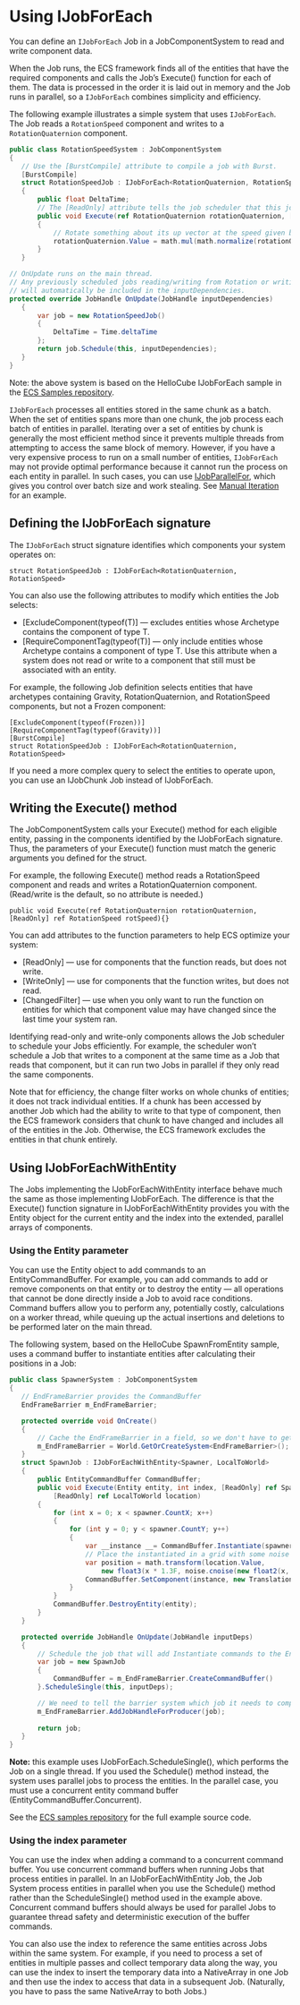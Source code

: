 # Using IJobForEach

You can define an `IJobForEach` Job in a JobComponentSystem to read and write component data. 

When the Job runs, the ECS framework finds all of the entities that have the required components and calls the Job’s Execute() function for each of them. The data is processed in the order it is laid out in memory and the Job runs in parallel, so a `IJobForEach` combines simplicity and efficiency.

The following example illustrates a simple system that uses `IJobForEach`. The Job reads a `RotationSpeed` component and writes to a `RotationQuaternion` component.

```c#
public class RotationSpeedSystem : JobComponentSystem
{
   // Use the [BurstCompile] attribute to compile a job with Burst.
   [BurstCompile]
   struct RotationSpeedJob : IJobForEach<RotationQuaternion, RotationSpeed>
   {
       public float DeltaTime;
       // The [ReadOnly] attribute tells the job scheduler that this job will not write to rotSpeed
       public void Execute(ref RotationQuaternion rotationQuaternion, [ReadOnly] ref RotationSpeed rotSpeed)
       {
           // Rotate something about its up vector at the speed given by RotationSpeed.  
           rotationQuaternion.Value = math.mul(math.normalize(rotationQuaternion.Value), quaternion.AxisAngle(math.up(), rotSpeed.RadiansPerSecond * DeltaTime));
       }
   }

// OnUpdate runs on the main thread.
// Any previously scheduled jobs reading/writing from Rotation or writing to RotationSpeed 
// will automatically be included in the inputDependencies.
protected override JobHandle OnUpdate(JobHandle inputDependencies)
   {
       var job = new RotationSpeedJob()
       {
           DeltaTime = Time.deltaTime
       };
       return job.Schedule(this, inputDependencies);
   }
}
```

Note: the above system is based on the HelloCube IJobForEach sample in the [ECS Samples repository](https://github.com/Unity-Technologies/EntityComponentSystemSamples).

`IJobForEach` processes all entities stored in the same chunk as a batch. When the set of entities spans more than one chunk, the job process each batch of entities in parallel. Iterating over a set of entities by chunk is generally the most efficient method since it prevents multiple threads from attempting to access the same block of memory. However, if you have a very expensive process to run on a small number of entities, `IJobForEach` may not provide optimal performance because it cannot run the process on each entity in parallel. In such cases, you can use [IJobParallelFor](https://docs.unity3d.com/ScriptReference/Unity.Jobs.IJobParallelFor.html), which gives you control over batch size and work stealing. See [Manual Iteration](manual_iteration.md) for an example.

## Defining the IJobForEach signature

The `IJobForEach` struct signature identifies which components your system operates on:

    struct RotationSpeedJob : IJobForEach<RotationQuaternion, RotationSpeed>

You can also use the following attributes to modify which entities the Job selects:

* [ExcludeComponent(typeof(T)] — excludes entities whose Archetype contains the component of type T. 
* [RequireComponentTag(typeof(T)] — only include entities whose Archetype contains a component of type T. Use this attribute when a system does not read or write to a component that still must be associated with an entity. 

For example, the following Job definition selects entities that have archetypes containing Gravity, RotationQuaternion, and RotationSpeed components, but not a Frozen component:

    [ExcludeComponent(typeof(Frozen))]
    [RequireComponentTag(typeof(Gravity))]
    [BurstCompile]
    struct RotationSpeedJob : IJobForEach<RotationQuaternion, RotationSpeed>

If you need a more complex query to select the entities to operate upon, you can use an IJobChunk Job instead of IJobForEach.

## Writing the Execute() method

The JobComponentSystem calls your Execute() method for each eligible entity, passing in the components identified by the IJobForEach signature. Thus, the parameters of your Execute() function must match the generic arguments you defined for the struct.

For example, the following Execute() method reads a RotationSpeed component and reads and writes a RotationQuaternion component. (Read/write is the default, so no attribute is needed.)

    public void Execute(ref RotationQuaternion rotationQuaternion, [ReadOnly] ref RotationSpeed rotSpeed){}

You can add attributes to the function parameters to help ECS optimize your system:

* [ReadOnly] — use for components that the function reads, but does not write.
* [WriteOnly] — use for components that the function writes, but does not read.
* [ChangedFilter] — use when you only want to run the function on entities for which that component value may have changed since the last time your system ran. 

Identifying read-only and write-only components allows the Job scheduler to schedule your Jobs efficiently. For example, the scheduler won’t schedule a Job that writes to a component at the same time as a Job that reads that component, but it can run two Jobs in parallel if they only read the same components.

Note that for efficiency, the change filter works on whole chunks of entities; it does not track individual entities. If a chunk has been accessed by another Job which had the ability to write to that type of component, then the ECS framework considers that chunk to have changed and includes all of the entities in the Job. Otherwise, the ECS framework excludes the entities in that chunk entirely. 

<a name="with-entity"></a>
## Using IJobForEachWithEntity

The Jobs implementing the IJobForEachWithEntity interface behave much the same as those implementing IJobForEach. The difference is that the Execute() function signature in IJobForEachWithEntity provides you with the Entity object for the current entity and the index into the extended, parallel arrays of components.

### Using the Entity parameter

You can use the Entity object to add commands to an EntityCommandBuffer. For example, you can add commands to add or remove components on that entity or to destroy the entity — all operations that cannot be done directly inside a Job to avoid race conditions. Command buffers allow you to perform any, potentially costly, calculations on a worker thread, while queuing up the actual insertions and deletions to be performed later on the main thread.

The following system, based on the HelloCube SpawnFromEntity sample, uses a command buffer to instantiate entities after calculating their positions in a Job:

``` c#
public class SpawnerSystem : JobComponentSystem
{
   // EndFrameBarrier provides the CommandBuffer
   EndFrameBarrier m_EndFrameBarrier;

   protected override void OnCreate()
   {
       // Cache the EndFrameBarrier in a field, so we don't have to get it every frame
       m_EndFrameBarrier = World.GetOrCreateSystem<EndFrameBarrier>();
   }
   struct SpawnJob : IJobForEachWithEntity<Spawner, LocalToWorld>
   {
       public EntityCommandBuffer CommandBuffer;
       public void Execute(Entity entity, int index, [ReadOnly] ref Spawner spawner,
           [ReadOnly] ref LocalToWorld location)
       {
           for (int x = 0; x < spawner.CountX; x++)
           {
               for (int y = 0; y < spawner.CountY; y++)
               {
                   var __instance __= CommandBuffer.Instantiate(spawner.Prefab);
                   // Place the instantiated in a grid with some noise
                   var position = math.transform(location.Value,
                       new float3(x * 1.3F, noise.cnoise(new float2(x, y) * 0.21F) * 2, y * 1.3F));
                   CommandBuffer.SetComponent(instance, new Translation {Value = position});
               }
           }
           CommandBuffer.DestroyEntity(entity);
       }
   }

   protected override JobHandle OnUpdate(JobHandle inputDeps)
   {
       // Schedule the job that will add Instantiate commands to the EntityCommandBuffer.
       var job = new SpawnJob
       {
           CommandBuffer = m_EndFrameBarrier.CreateCommandBuffer()
       }.ScheduleSingle(this, inputDeps);

       // We need to tell the barrier system which job it needs to complete before it can play back the commands.
       m_EndFrameBarrier.AddJobHandleForProducer(job);
      
       return job;
   }
}
```

__Note:__ this example uses IJobForEach.ScheduleSingle(), which performs the Job on a single thread. If you used the Schedule() method instead, the system uses parallel jobs to process the entities. In the parallel case, you must use a concurrent entity command buffer (EntityCommandBuffer.Concurrent).

See the  [ECS samples repository](https://github.com/Unity-Technologies/EntityComponentSystemSamples) for the full example source code.

### Using the index parameter

You can use the index when adding a command to a concurrent command buffer. You use concurrent command buffers when running Jobs that process entities in parallel. In an IJobForEachWithEntity Job, the Job System process entities in parallel when you use the Schedule() method rather than the ScheduleSingle() method used in the example above. Concurrent command buffers should always be used for parallel Jobs to guarantee thread safety and deterministic execution of the buffer commands.

You can also use the index to reference the same entities across Jobs within the same system. For example, if you need to process a set of entities in multiple passes and collect temporary data along the way, you can use the index to insert the temporary data into a NativeArray in one Job and then use the index to access that data in a subsequent Job. (Naturally, you have to pass the same NativeArray to both Jobs.)
